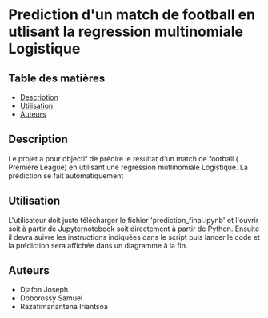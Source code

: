 # Prediction d'un match de football en utlisant la regression multinomiale Logistique
## Table des matières
* [Description](#Description)
* [Utilisation](#Utilisation) 
* [Auteurs](#Auteurs) 

## Description
Le projet a pour objectif de prédire le résultat d'un match de football ( Premiere League) en utilisant une regression mutlinomiale Logistique.
La prédiction se fait automatiquement

## Utilisation
L'utilisateur doit juste télécharger le fichier 'prediction_final.ipynb' et l'ouvrir soit à partir de Jupyternotebook soit directement à partir de Python.
Ensuite il devra suivre les instructions indiquées dans le script puis lancer le code et la prédiction sera affichée dans un diagramme à la fin.


## Auteurs
* Djafon Joseph
* Doborossy Samuel
* Razafimanantena Iriantsoa
